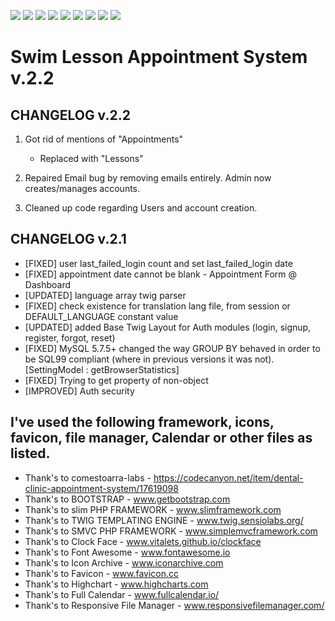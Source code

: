 <img src='https://img.shields.io/badge/Build-Passing-brightgreen'> <img src='https://img.shields.io/badge/Release-v2.2-blue'> <img src='https://img.shields.io/github/license/Kod3c/BendSwim?color=yellow'> <img src='https://img.shields.io/github/issues/Kod3c/BendSwim'> <img src='https://img.shields.io/github/forks/Kod3c/BendSwim'> <img src='https://img.shields.io/badge/Code%20Size-51.85%20MB-blue'> <a href='https://github.com/Kod3c/BendSwim/blob/master/CODE_OF_CONDUCT.md'><img  src='https://camo.githubusercontent.com/ee50e87026b615a0348ce5f77bd088e3ea160b3d/68747470733a2f2f696d672e736869656c64732e696f2f62616467652f2545322539442541342d636f64652532306f66253230636f6e647563742d626c75652e7376673f7374796c653d666c6174'></a>
<img src='https://forthebadge.com/images/badges/does-not-contain-msg.svg'> <img src='https://forthebadge.com/images/badges/powered-by-netflix.svg'>



# Swim Lesson Appointment System v.2.2

## CHANGELOG v.2.2

1. Got rid of mentions of "Appointments"
     - Replaced with "Lessons"

2. Repaired Email bug by removing emails entirely. Admin now creates/manages accounts.

3. Cleaned up code regarding Users and account creation.


## CHANGELOG v.2.1

- [FIXED] user last_failed_login count and set last_failed_login date
- [FIXED] appointment date cannot be blank - Appointment Form @ Dashboard
- [UPDATED] language array twig parser
- [FIXED] check existence for translation lang file, from session or DEFAULT_LANGUAGE constant value
- [UPDATED] added Base Twig Layout for Auth modules (login, signup, register, forgot, reset)
- [FIXED] MySQL 5.7.5+ changed the way GROUP BY behaved in order to be SQL99 compliant (where in previous versions it was not). [SettingModel : getBrowserStatistics]
- [FIXED] Trying to get property of non-object
- [IMPROVED] Auth security

## I've used the following framework, icons, favicon, file manager, Calendar or other files as listed.

- Thank's to comestoarra-labs - https://codecanyon.net/item/dental-clinic-appointment-system/17619098
- Thank's to BOOTSTRAP - www.getbootstrap.com
- Thank's to slim PHP FRAMEWORK - www.slimframework.com
- Thank's to TWIG TEMPLATING ENGINE - www.twig.sensiolabs.org/
- Thank's to SMVC PHP FRAMEWORK - www.simplemvcframework.com
- Thank's to Clock Face - www.vitalets.github.io/clockface
- Thank's to Font Awesome - www.fontawesome.io
- Thank's to Icon Archive - www.iconarchive.com
- Thank's to Favicon - www.favicon.cc
- Thank's to Highchart - www.highcharts.com
- Thank's to Full Calendar - www.fullcalendar.io/
- Thank's to Responsive File Manager - www.responsivefilemanager.com/
